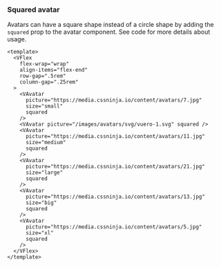 ### Squared avatar

Avatars can have a square shape instead of a circle shape
by adding the `squared` prop to the avatar component.
See code for more details about usage.

<!--code-->

```vue
<template>
  <VFlex
    flex-wrap="wrap"
    align-items="flex-end"
    row-gap=".5rem"
    column-gap=".25rem"
  >
    <VAvatar
      picture="https://media.cssninja.io/content/avatars/7.jpg"
      size="small"
      squared
    />
    <VAvatar picture="/images/avatars/svg/vuero-1.svg" squared />
    <VAvatar
      picture="https://media.cssninja.io/content/avatars/11.jpg"
      size="medium"
      squared
    />
    <VAvatar
      picture="https://media.cssninja.io/content/avatars/21.jpg"
      size="large"
      squared
    />
    <VAvatar
      picture="https://media.cssninja.io/content/avatars/13.jpg"
      size="big"
      squared
    />
    <VAvatar
      picture="https://media.cssninja.io/content/avatars/5.jpg"
      size="xl"
      squared
    />
  </VFlex>
</template>
```

<!--/code-->

<!--example-->

<VFlex flex-wrap="wrap" align-items="flex-end" row-gap=".5rem" column-gap=".25rem">
  <VAvatar picture="https://media.cssninja.io/content/avatars/7.jpg" size="small" squared />
  <VAvatar picture="/images/avatars/svg/vuero-1.svg" squared />
  <VAvatar picture="https://media.cssninja.io/content/avatars/11.jpg" size="medium" squared />
  <VAvatar picture="https://media.cssninja.io/content/avatars/21.jpg" size="large" squared />
  <VAvatar picture="https://media.cssninja.io/content/avatars/13.jpg" size="big" squared />
  <VAvatar picture="https://media.cssninja.io/content/avatars/5.jpg" size="xl" squared />
</VFlex>

<!--/example-->
